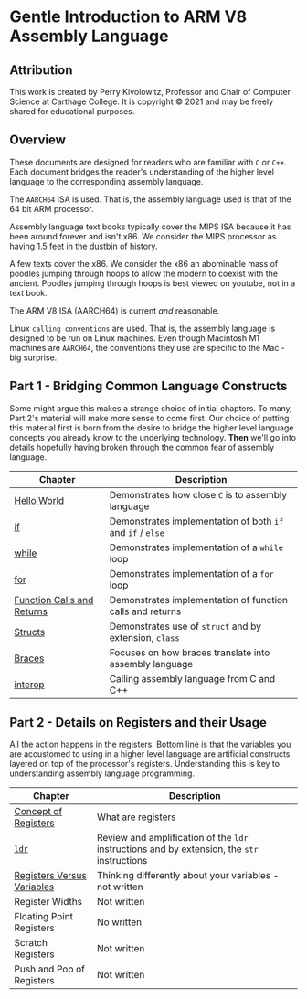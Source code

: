 # Gentle Introduction to ARM V8 Assembly Language

## Attribution

This work is created by Perry Kivolowitz, Professor and Chair of Computer Science at Carthage College. It is copyright © 2021 and may be freely
shared for educational purposes.

## Overview

These documents are designed for readers who are familiar with `C` or `C++`. Each
document bridges the reader's understanding of the higher level language to the
corresponding assembly language.

The `AARCH64` ISA is used. That is, the assembly language used is that of the 64 bit ARM processor.

Assembly language text books typically cover the MIPS ISA because it has been around forever and isn't x86. We consider the MIPS processor as having 1.5 feet in the dustbin of history.

A few texts cover the x86. We consider the x86 an abominable mass of poodles jumping through hoops to allow the modern to coexist with the ancient. Poodles jumping through hoops is best viewed on youtube, not in a text book.

The ARM V8 ISA (AARCH64) is current *and* reasonable.

Linux `calling conventions` are used. That is, the assembly language is designed to be run on Linux machines. Even though Macintosh M1 machines are `AARCH64`, the conventions they use are specific to the Mac - big surprise.

## Part 1 - Bridging Common Language Constructs

Some might argue this makes a strange choice of initial chapters. To many, Part 2's material will make more sense to come first. Our choice of putting this material first is born from the desire to bridge the higher level language concepts you already know to the underlying technology. **Then** we'll go into details hopefully having broken through the common fear of assembly language.

| Chapter | Description |
| ------- | ----------- |
| [Hello World](./hello_world/helloworld.md) | Demonstrates how close `C` is to assembly language |
| [if](./if/if.md) | Demonstrates implementation of both `if` and `if` / `else` |
| [while](./while/while.md) | Demonstrates implementation of a `while` loop |
| [for](./for/for.md) | Demonstrates implementation of a `for` loop |
| [Function Calls and Returns](./func/func.md) | Demonstrates implementation of function calls and returns |
| [Structs](./struct/structs.md) | Demonstrates use of `struct` and by extension, `class` |
| [Braces](./braces/braces.md) | Focuses on how braces translate into assembly language |
| [interop](./interop/interop.md) | Calling assembly language from C and C++ |

## Part 2 - Details on Registers and their Usage

All the action happens in the registers. Bottom line is that the variables you are accustomed to using in a higher level language are artificial constructs layered on top of the processor's registers. Understanding this is key to understanding assembly language programming.

| Chapter | Description |
| ------- | ----------- |
| [Concept of Registers](./regs/regs.md) | What are registers |
| [`ldr`](./regs/ldr.md) | Review and amplification of the `ldr` instructions and by extension, the `str` instructions |
| [Registers Versus Variables]() | Thinking differently about your variables - not written |
| Register Widths | Not written |
| Floating Point Registers | No written |
| Scratch Registers | Not written |
| Push and Pop of Registers | Not written |
